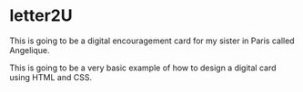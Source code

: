 # letter2U

This is going to be a digital encouragement card for my sister in Paris called Angelique.

This is going to be a very basic example of how to design a digital card using HTML and CSS.